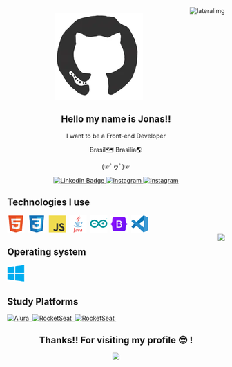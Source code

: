 
<img align="right" src="https://raw.githubusercontent.com/gist/jnsZz/faabe3067ccf67838fdb984a52abdf77/raw/63a562da32ba1b7d55a527cc1a39dd155517cb5a/lateral.svg" alt="lateralimg"/>
</div>
<p align="center">
  <img src="githubgif.webp" />
</p>
<h2 align="center">Hello my name is Jonas!!</h2>
<p align="center">I want to be a Front-end Developer</p>
<p align="center">Brasil🗺 Brasilia🌎</p>
<p align="center">(☞ﾟヮﾟ)☞</p>
<div id="badges" align="center">
  <a href = "https://www.linkedin.com/in/jonas-gonçalves-447b19225/">
    <img src="https://img.shields.io/badge/LinkedIn-blue?style=for-the-badge&logo=linkedin&logoColor=white" alt="LinkedIn Badge"/>
  </a>
  <a href = "https://www.instagram.com/jnssg._/">
  <img src="https://img.shields.io/badge/Instagram-E4405F?style=for-the-badge&logo=instagram&logoColor=white" alt="Instagram"/>
  </a>
  <a href = "https://twitter.com/jotans_">
  <img src="https://img.shields.io/badge/Twitter-1DA1F2?style=for-the-badge&logo=twitter&logoColor=white" alt="Instagram"/>
  </a>
</div>
<h2>Technologies I use</h2>
<div>
  <img src="https://github.com/devicons/devicon/blob/master/icons/html5/html5-original.svg" title="HTML5" alt="HTML" width="40" height="40"/>&nbsp;
  <img src="https://github.com/devicons/devicon/blob/master/icons/css3/css3-original.svg" title="Css3" alt="Css3" width="40" height="40"/>&nbsp;
  <img src="https://github.com/devicons/devicon/blob/master/icons/javascript/javascript-original.svg" title="JavaScript" alt="JavaScript" width="40" height="40"/>&nbsp;
  <img src="https://github.com/devicons/devicon/blob/master/icons/java/java-original-wordmark.svg" title="Java" alt="Java" width="40" height="40"/>&nbsp;
  <img src="https://github.com/devicons/devicon/blob/master/icons/arduino/arduino-original.svg" title="arduino" alt="arduino" width="40" height="40"/>&nbsp;
  <img src="https://github.com/devicons/devicon/blob/master/icons/bootstrap/bootstrap-original.svg" title="bootstrap" alt="bootstrap" width="40" height="40"/>&nbsp;
  <img src="https://github.com/devicons/devicon/blob/master/icons/vscode/vscode-original.svg" title="vscode" alt="vscode" width="40" height="40"/>&nbsp;
</div>
<img align="right" height="150em" src="https://github-readme-stats.vercel.app/api/top-langs/?username=jnszz&layout=compact&theme=dark"/>
<h2>Operating system</h2>
<div>
  <img src="https://github.com/devicons/devicon/blob/master/icons/windows8/windows8-original.svg" title="windows8" alt="windows8" width="40" height="40"/>&nbsp;
</div>
<h2>Study Platforms</h2>
<div>
<a href="https://www.alura.com.br">
  <img src="https://pbs.twimg.com/profile_images/1465517409058570248/EBGK2oya_400x400.jpg" alt="Alura" width="40" height="40"/>&nbsp;
</a>
<a href="https://www.rocketseat.com.br">
  <img src="https://yt3.ggpht.com/ytc/AMLnZu9-n9mDtKOwVMx3_-2zr8H57lHFag5t-0JcJNFPUQ=s900-c-k-c0x00ffffff-no-rj" alt="RocketSeat" width="40" height="40"/>&nbsp;
</a>
<a href="https://www.cursoemvideo.com">
<img src="https://cdn1.telegram-cdn.org/file/Dccx2s3Z9eLV-LAiOgryO_7wMoEtdE_BRUVs5EKLDTFmN2ryMie_grBSp3pQCNl7ZFxuyEAstocFcohlnFXgK5wvBINnznIyJAZQ1KGYVmakZ9PJAkMnf3KW4FlndhV7nXAkLH4nDRDdhdTTgyx0unB9TP8ZKLtRlu-Fs4gxMFaRvDvY_sKE0d4AzzUwG-iFLJ9971aKTtVMcHvV60zPK4mF1_Y5LB0qK86X-Yqt5F5531Shv1mAU9zEQ2WzBLatWh9zcdbkGMUFu8gMFGs86JQ-1yZvj9KcGvoDDKvW378WlscXezafJISoAHtiYifUJBMzt-X6Jbovtl-dBmy8Qw.jpg" alt="RocketSeat" width="40" height="40"/>&nbsp;
</a>
</div>
<h2 align="center">Thanks!! For visiting my profile 😎 !</h2>
<div align="center">
<img src="https://komarev.com/ghpvc/?username=jnszz&style=for-the-badge&color=lightgray"/>
</div>

